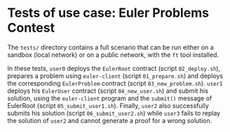 # Tests of use case: Euler Problems Contest

The `tests/` directory contains a full scenario that can be run either
on a sandbox (local network) or on a public network, with the `ft`
tool installed.

In these tests, `user0` deploys the `EulerRoot` contract (script
`02_deploy.sh`), prepares a problem using `euler-client` (script
`01_prepare.sh`) and deploys the corresponding `EulerProblem` contract
(script `03_new_problem.sh`). `user1` deploys his `EulerUser` contract
(script `04_new_user.sh`) and submit his solution, using the
`euler-client` program and the `submit()` message of EulerRoot (script
`05_submit_user1.sh`). Finally, `user2` also successfully submits his
solution (script `06_submit_user2.sh`) while `user3` fails to replay
the solution of `user2` and cannot generate a proof for a wrong
solution.

